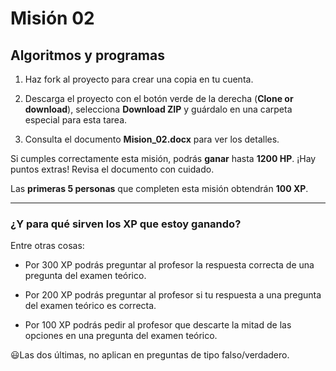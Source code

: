 # Misión 02

## Algoritmos y programas

1. Haz fork al proyecto para crear una copia en tu cuenta.

2. Descarga el proyecto con el botón verde de la derecha (**Clone or download**), selecciona **Download ZIP** y guárdalo en una carpeta especial para esta tarea.

3. Consulta el documento **Mision_02.docx** para ver los detalles.

Si cumples correctamente esta misión, podrás **ganar** hasta **1200 HP**. ¡Hay puntos extras! Revisa el documento con cuidado.

Las **primeras 5 personas** que completen esta misión obtendrán **100 XP**.

***

### ¿Y para qué sirven los XP que estoy ganando?

Entre otras cosas:

- Por 300 XP podrás preguntar al profesor la respuesta correcta de una pregunta del examen teórico.

- Por 200 XP podrás preguntar al profesor si tu respuesta a una pregunta del examen teórico es correcta.

- Por 100 XP podrás pedir al profesor que descarte la mitad de las opciones en una pregunta del examen teórico.

:smiley:Las dos últimas, no aplican en preguntas de tipo falso/verdadero.
